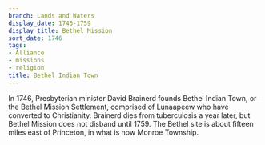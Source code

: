 ```yaml
---
branch: Lands and Waters
display_date: 1746-1759
display_title: Bethel Mission
sort_date: 1746
tags:
- Alliance
- missions
- religion
title: Bethel Indian Town
---
```


In 1746, Presbyterian minister David Brainerd founds Bethel Indian Town, or the Bethel Mission Settlement, comprised of Lunaapeew who have converted to Christianity. Brainerd dies from tuberculosis a year later, but Bethel Mission does not disband until 1759. The Bethel site is about fifteen miles east of Princeton, in what is now Monroe Township.
